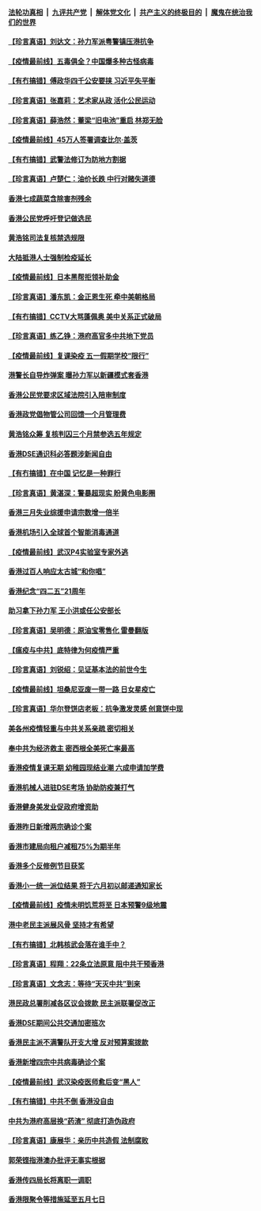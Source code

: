 

####  [法轮功真相](../../../../basic/blob/master/README.md?t=05020601) &nbsp;|&nbsp; [九评共产党](../../../../9ping.md/blob/master/README.md?t=05020601) &nbsp;|&nbsp; [解体党文化](../../../../jtdwh.md/blob/master/README.md?t=05020601)  &nbsp;|&nbsp; [共产主义的终极目的](../../../../gczydzjmd.md/blob/master/README.md?t=05020601) &nbsp;|&nbsp; [魔鬼在统治我们的世界](../../../../mgztzwmdsj.md/blob/master/README.md?t=05020601) 

#### [【珍言真语】刘达文：孙力军派粤警镇压港抗争](../pages/nsc415/n12076201.md?t=05020601) 

#### [【疫情最前线】五毒俱全？中国爆多种古怪病毒](../pages/nsc415/n12074175.md?t=05020601) 

#### [【有冇搞错】傅政华四千公安要挟 习近平失平衡](../pages/nsc415/n12073816.md?t=05020601) 

#### [【珍言真语】张嘉莉：艺术家从政 活化公民运动](../pages/nsc415/n12073688.md?t=05020601) 

#### [【珍言真语】薛浩然：董梁“旧电池”重启 林郑无脸](../pages/nsc415/n12072819.md?t=05020601) 

#### [【疫情最前线】45万人签署调查比尔·盖茨](../pages/nsc415/n12070902.md?t=05020601) 

#### [【有冇搞错】武警法修订为防地方割据](../pages/nsc415/n12070509.md?t=05020601) 

#### [【珍言真语】卢楚仁：油价长跌 中行对赌失道德](../pages/nsc415/n12070282.md?t=05020601) 

#### [香港七成蔬菜含除害剂残余](../pages/nsc415/n12068678.md?t=05020601) 

#### [香港公民党呼吁登记做选民](../pages/nsc415/n12068666.md?t=05020601) 

#### [黄浩铭司法复核禁选规限](../pages/nsc415/n12068656.md?t=05020601) 

#### [大陆抵港人士强制检疫延长](../pages/nsc415/n12068633.md?t=05020601) 

#### [【疫情最前线】日本黑帮拒领补助金](../pages/nsc415/n12068577.md?t=05020601) 

#### [【珍言真语】潘东凯：金正恩生死 牵中美朝格局](../pages/nsc415/n12068392.md?t=05020601) 

#### [【有冇搞错】CCTV大骂蓬佩奥 美中关系正式破局](../pages/nsc415/n12067886.md?t=05020601) 

#### [【珍言真语】练乙铮：港府高官多中共地下党员](../pages/nsc415/n12066036.md?t=05020601) 

#### [【疫情最前线】复课染疫 五一假期学校“限行”](../pages/nsc415/n12065941.md?t=05020601) 

#### [港警长自导炸弹案 曝孙力军以新疆模式套香港](../pages/nsc415/n12065826.md?t=05020601) 

#### [香港公民党要求区域法院引入陪审制度](../pages/nsc415/n12065887.md?t=05020601) 

#### [香港政党倡物管公司回馈一个月管理费](../pages/nsc415/n12065831.md?t=05020601) 

#### [黄浩铭众筹 复核判囚三个月禁参选五年规定](../pages/nsc415/n12065809.md?t=05020601) 

#### [香港DSE通识科必答题涉新闻自由](../pages/nsc415/n12065789.md?t=05020601) 

#### [【有冇搞错】在中国 记忆是一种罪行](../pages/nsc415/n12065381.md?t=05020601) 

#### [【珍言真语】黄湛深：警暴超现实 盼黄色电影圈](../pages/nsc415/n12064924.md?t=05020601) 

#### [香港三月失业综援申请宗数增一倍半](../pages/nsc415/n12063241.md?t=05020601) 

#### [香港机场引入全球首个智能消毒通道](../pages/nsc415/n12063227.md?t=05020601) 

#### [【疫情最前线】武汉P4实验室专家外逃](../pages/nsc415/n12063166.md?t=05020601) 

#### [香港过百人响应太古城“和你唱”](../pages/nsc415/n12063209.md?t=05020601) 

#### [香港纪念“四二五”21周年](../pages/nsc415/n12063189.md?t=05020601) 

#### [助习拿下孙力军 王小洪或任公安部长](../pages/nsc415/n12063099.md?t=05020601) 

#### [【珍言真语】吴明德：原油宝零售化 雷曼翻版](../pages/nsc415/n12062422.md?t=05020601) 

#### [【瘟疫与中共】底特律为何疫情严重](../pages/nsc415/n12061762.md?t=05020601) 

#### [【珍言真语】刘锐绍：见证基本法的前世今生](../pages/nsc415/n12061482.md?t=05020601) 

#### [【疫情最前线】坦桑尼亚废一带一路 日女星疫亡](../pages/nsc415/n12059493.md?t=05020601) 

#### [【珍言真语】华尔登饼店老板：抗争激发灵感 创意饼中现](../pages/nsc415/n12058458.md?t=05020601) 

#### [美各州疫情轻重与中共关系亲疏 密切相关](../pages/nsc415/n12058789.md?t=05020601) 

#### [奉中共为经济救主 密西根全美死亡率最高](../pages/nsc415/n12058500.md?t=05020601) 

#### [香港疫情复课无期 幼稚园现结业潮 六成申请加学费](../pages/nsc415/n12056961.md?t=05020601) 

#### [香港机械人进驻DSE考场 协助防疫兼打气](../pages/nsc415/n12056943.md?t=05020601) 

#### [香港健身美发业促政府增资助](../pages/nsc415/n12056903.md?t=05020601) 

#### [香港昨日新增两宗确诊个案](../pages/nsc415/n12056861.md?t=05020601) 

#### [香港巿建局向租户减租75%为期半年](../pages/nsc415/n12056845.md?t=05020601) 

#### [香港多个反修例节目获奖](../pages/nsc415/n12056829.md?t=05020601) 

#### [香港小一统一派位结果 将于六月初以邮递通知家长](../pages/nsc415/n12056811.md?t=05020601) 

#### [【疫情最前线】疫情未明饥荒将至 日本预警9级地震](../pages/nsc415/n12056563.md?t=05020601) 

#### [港中老民主派展风骨 坚持才有希望](../pages/nsc415/n12056406.md?t=05020601) 

#### [【有冇搞错】北韩核武会落在谁手中？](../pages/nsc415/n12056101.md?t=05020601) 

#### [【珍言真语】程翔：22条立法原意 阻中共干预香港](../pages/nsc415/n12056053.md?t=05020601) 

#### [【珍言真语】文念志：等待“天灭中共”到来](../pages/nsc415/n12053985.md?t=05020601) 

#### [港民政总署削减各区议会拨款 民主派联署促改正](../pages/nsc415/n12053989.md?t=05020601) 

#### [香港DSE期间公共交通加密班次](../pages/nsc415/n12053962.md?t=05020601) 

#### [香港民主派不满警队开支大增 反对预算案拨款](../pages/nsc415/n12053954.md?t=05020601) 

#### [香港新增四宗中共病毒确诊个案](../pages/nsc415/n12053883.md?t=05020601) 

#### [【疫情最前线】武汉染疫医师愈后变“黑人”](../pages/nsc415/n12053663.md?t=05020601) 

#### [【有冇搞错】中共不倒 香港没自由](../pages/nsc415/n12053538.md?t=05020601) 

#### [中共为港府高层换“药渣” 彻底打造伪政府](../pages/nsc415/n12053405.md?t=05020601) 

#### [【珍言真语】康展华：亲历中共造假 法制腐败](../pages/nsc415/n12050688.md?t=05020601) 

#### [郭荣铿指港澳办批评无事实根据](../pages/nsc415/n12050892.md?t=05020601) 

#### [香港传四局长将离职一调职](../pages/nsc415/n12050867.md?t=05020601) 

#### [香港限聚令等措施延至五月七日](../pages/nsc415/n12050770.md?t=05020601) 

